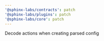 ```yaml
---
'@sphinx-labs/contracts': patch
'@sphinx-labs/plugins': patch
'@sphinx-labs/core': patch
---
```


Decode actions when creating parsed config
